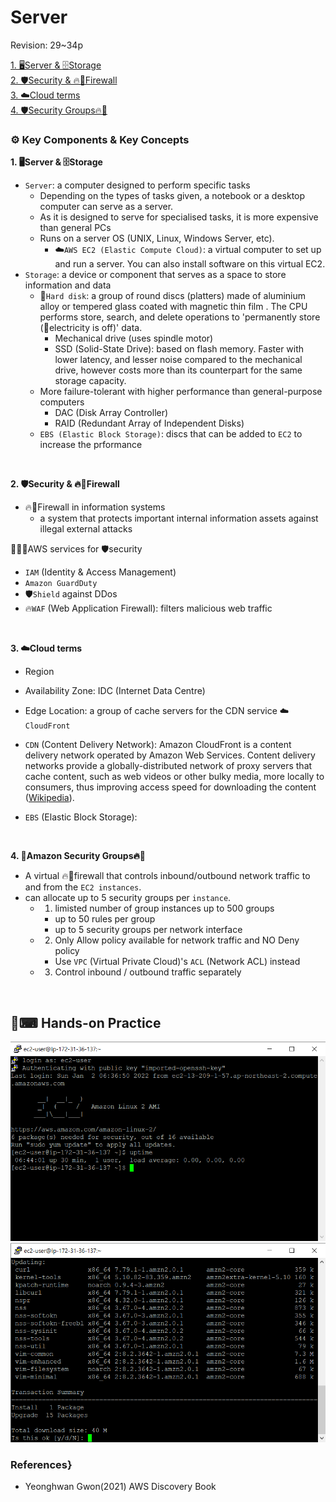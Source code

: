 # Server

Revision: 29~34p

[1. 🖥️Server & 🗄️Storage](#1)  
[2. 🛡️Security & 🔥🧱Firewall](#2)  
[3. ☁️Cloud terms](#3)  
[4. 🛡️Security Groups🔥🧱](#4)  

### ⚙ Key Components & Key Concepts

<span id="1">**1. 🖥️Server & 🗄️Storage**</span>

  - `Server`: a computer designed to perform specific tasks 
    - Depending on the types of tasks given, a notebook or a desktop computer can serve as a server.
    - As it is designed to serve for specialised tasks, it is more expensive than general PCs
    - Runs on a server OS (UNIX, Linux, Windows Server, etc). 
      - ☁️`AWS EC2 (Elastic Compute Cloud)`: a virtual computer to set up and run a server. You can also install software on this virtual EC2.
  - `Storage`: a device or component that serves as a space to store information and data
    - 💽`Hard disk`: a group of round discs (platters) made of aluminium alloy or tempered glass coated with magnetic thin film . The CPU performs store, search, and delete operations to 'permanently store (🔌electricity is off)' data. 
      - Mechanical drive (uses spindle motor)
      - SSD (Solid-State Drive): based on flash memory. Faster with lower latency, and lesser noise compared to the mechanical drive, however costs more than its counterpart for the same storage capacity.
    - More failure-tolerant with higher performance than general-purpose computers
      - DAC (Disk Array Controller)
      - RAID (Redundant Array of Independent Disks)
    - `EBS (Elastic Block Storage)`: discs that can be added to `EC2` to increase the prformance
  
<br>

<span id="2">**2. 🛡️Security & 🔥🧱Firewall**</span>

  - 🔥🧱Firewall in information systems
    - a system that protects important internal information assets against illegal external attacks

  🐠🌳🌴AWS services for 🛡️security
  - `IAM` (Identity & Access Management)
  - `Amazon GuardDuty`
  - 🛡️`Shield` against DDos
  - 🔥`WAF` (Web Application Firewall): filters malicious web traffic 

<br>

**<span id="3">3. ☁️Cloud terms**</span>  

  - Region
  - Availability Zone: IDC (Internet Data Centre)
  - Edge Location: a group of cache servers for the CDN service ☁️`CloudFront`
  
  - `CDN` (Content Delivery Network): Amazon CloudFront is a content delivery network operated by Amazon Web Services. Content delivery networks provide a globally-distributed network of proxy servers that cache content, such as web videos or other bulky media, more locally to consumers, thus improving access speed for downloading the content ([Wikipedia](https://en.wikipedia.org/wiki/Amazon_CloudFront)).

  - `EBS` (Elastic Block Storage): 

<br>  

**<span id="4">4. 🌴Amazon Security Groups🔥🧱**</span>  

  - A virtual 🔥🧱firewall that controls inbound/outbound network traffic to and from the `EC2 instances`.
  - can allocate up to 5 security groups per `instance`.
    - 1) limisted number of group instances up to 500 groups
      - up to 50 rules per group
      - up to 5 security groups per network interface
    - 2) Only Allow policy available for network traffic and NO Deny policy
      - Use `VPC` (Virtual Private Cloud)'s `ACL` (Network ACL) instead
    - 3) Control inbound / outbound traffic separately

<br>

## 🙌⌨ Hands-on Practice   

<img src="https://github.com/Coding-Forest/2022-AWS-Certificaiton/blob/main/0%20AWS%20Discovery%20Book/2%20Server/2-6%20EC2%20Linux%20instance.png" width=600/>
<img src="https://github.com/Coding-Forest/2022-AWS-Certificaiton/blob/main/0%20AWS%20Discovery%20Book/2%20Server/2-6%20EC2%20Linux%20instance%202.png" width=600/>

<br>  

### References}  

  - Yeonghwan Gwon(2021) AWS Discovery Book
 
